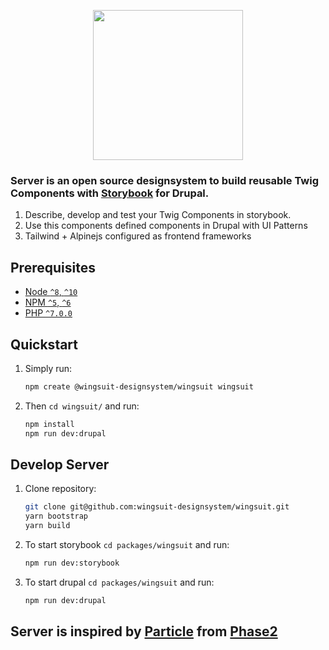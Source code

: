 <p align="center">
<img src="https://github.com/wingsuit-designsystem/wingsuit/raw/master/images/logo_wingsuit_c_it.svg" width="240px">
</p>

### Server is an open source designsystem to build reusable Twig Components with [Storybook](https://storybook.js.org/) for Drupal.

1.  Describe, develop and test your Twig Components in storybook.
1.  Use this components defined components in Drupal with UI Patterns
1.  Tailwind + Alpinejs configured as frontend frameworks

## Prerequisites

- [Node `^8`, `^10`](https://nodejs.org)
- [NPM `^5`, `^6`](https://www.npmjs.com/)
- [PHP `^7.0.0`](https://php.net)


## Quickstart

1. Simply run:

   ```bash
   npm create @wingsuit-designsystem/wingsuit wingsuit
   ```

1. Then `cd wingsuit/` and run:

   ```bash
   npm install
   npm run dev:drupal
   ```


## Develop Server
1. Clone repository:

   ```bash
   git clone git@github.com:wingsuit-designsystem/wingsuit.git
   yarn bootstrap
   yarn build
   ```

1. To start storybook `cd packages/wingsuit` and run:

   ```bash
   npm run dev:storybook
   ```

1. To start drupal `cd packages/wingsuit` and run:

   ```bash
   npm run dev:drupal
   ```
## Server is inspired by [Particle](https://github.com/phase2/particle) from [Phase2](https://www.phase2technology.com/)

